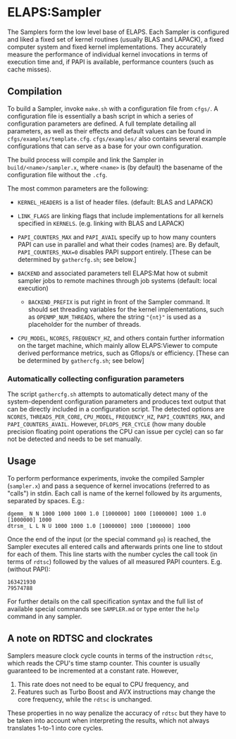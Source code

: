 ELAPS:Sampler
=============

The Samplers form the low level base of ELAPS.  Each Sampler is configured and
liked a fixed set of kernel routines (usually BLAS and LAPACK), a fixed
computer system  and fixed kernel implementations.  They accurately measure the
performance of individual kernel invocations in terms of execution time and, if
PAPI is available, performance counters (such as cache misses).


Compilation
-----------

To build a Sampler, invoke `make.sh` with a configuration file from `cfgs/`.  A
configuration file is essentially a bash script in which a series of
configuration parameters are defined.  A full template detailing all
parameters, as well as their effects and default values can be found in
`cfgs/examples/template.cfg`.  `cfgs/examples/` also contains several example
configurations that can serve as a base for your own configuration.

The build process will compile and link the Sampler in
`build/<name>/sampler.x`, where `<name>` is (by default) the basename of the
configuration file without the `.cfg`.

The most common parameters are the following:

* `KERNEL_HEADERS` is a list of header files. (default: BLAS and LAPACK)

* `LINK_FLAGS` are linking flags that include implementations for all kernels
  specified in `KERNELS`. (e.g. linking with BLAS and LAPACK)

* `PAPI_COUNTERS_MAX` and `PAPI_AVAIL` specify up to how many counters PAPI can
  use in parallel and what their codes (names) are.  By default,
  `PAPI_COUNTERS_MAX=0` disables PAPI support entirely.  [These can be
  determined by `gathercfg.sh`; see below.]

* `BACKEND` and associated parameters tell ELAPS:Mat how ot submit sampler
  jobs to remote machines through job systems (default: local execution)
  * `BACKEND_PREFIX` is put right in front of the Sampler command.  It should
    set threading variables for the kernel implementations, such as
    `OPENMP_NUM_THREADS`, where the string `"{nt}"` is used as a placeholder
    for the number of threads.

* `CPU_MODEL`, `NCORES`, `FREQUENCY_HZ`, and others contain further information
  on the target machine, which mainly allow ELAPS:Viewer to compute derived
  performance metrics, such as Gflops/s or efficiency.  [These can be determined
  by `gathercfg.sh`; see below]

### Automatically collecting configuration parameters

The script `gathercfg.sh` attempts to automatically detect many of the
system-dependent configuration parameters and produces text output that can be
directly included in a configuration script.  The detected options are
`NCORES`, `THREADS_PER_CORE`, `CPU_MODEL`, `FREQUENCY_HZ`, `PAPI_COUNTERS_MAX`,
and `PAPI_COUNTERS_AVAIL`.  However, `DFLOPS_PER_CYCLE` (how many double
precision floating point operations the CPU can issue per cycle) can so far not
be detected and needs to be set manually.


Usage
-----
To perform performance experiments, invoke the compiled Sampler (`sampler.x`)
and pass a sequence of kernel invocations (referred to as "calls") in stdin.
Each call is name of the kernel followed by its arguments, separated by spaces.
E.g.:

```
dgemm_ N N 1000 1000 1000 1.0 [1000000] 1000 [1000000] 1000 1.0 [1000000] 1000
dtrsm_ L L N U 1000 1000 1.0 [1000000] 1000 [1000000] 1000
```

Once the end of the input (or the special command `go`) is reached, the Sampler
executes all entered calls and afterwards prints one line to stdout for each of
them.  This line starts with the number cycles the call took (in terms of
`rdtsc`) followed by the values of all measured PAPI counters. E.g. (without
PAPI):

```
163421930
79574788
```

For further details on the call specification syntax and the full list of
available special commands see `SAMPLER.md` or type enter the `help` command in
any sampler.


A note on RDTSC and clockrates
------------------------------
Samplers measure clock cycle counts in terms of the instruction `rdtsc`, which
reads the CPU's time stamp counter.  This counter is usually guaranteed to be
incremented at a constant rate.  However, 

1. This rate does not need to be equal to CPU frequency, and
2. Features such as Turbo Boost and AVX instructions may change the core
   frequency, while the `rdtsc` is unchanged.

These properties in no way penalize the accuracy of `rdtsc` but they have to be
taken into account when interpreting the results, which not always translates
1-to-1 into core cycles.
